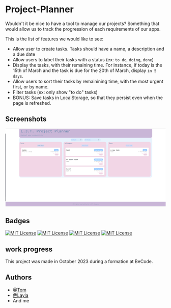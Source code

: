 # Project-Planner

Wouldn't it be nice to have a tool to manage our projects? Something that would allow us to track the progression of each requirements of our apps.

This is the list of features we would like to see:

- Allow user to create tasks. Tasks should have a name, a description and a due date
- Allow users to label their tasks with a status (ex: `to do`, `doing`, `done`)
- Display the tasks, with their remaining time. For instance, if today is the 15th of March and the task is due for the 20th of March, display `in 5 days`.
- Allow users to sort their tasks by remainining time, with the most urgent first, or by name.
- Filter tasks (ex: only show "to do" tasks)
- BONUS: Save tasks in LocalStorage, so that they persist even when the page is refreshed.

## Screenshots

![Page Screenshot](readme-ressources/page-screenshot.png)


## Badges

[![MIT License](https://img.shields.io/badge/HTML-red.svg)](https://choosealicense.com/licenses/mit/)
[![MIT License](https://img.shields.io/badge/JS-yellow.svg)](https://choosealicense.com/licenses/mit/)
[![MIT License](https://img.shields.io/badge/CSS-purple.svg)](https://choosealicense.com/licenses/mit/)
[![MIT License](https://img.shields.io/badge/SASS-pink.svg)](https://choosealicense.com/licenses/mit/)


## work progress

This project was made in October 2023 during a formation at BeCode. 

## Authors

- [@Tom](https://github.com/tomboszko)
- [@Layla](https://github.com/LRI-2020)
- And me

